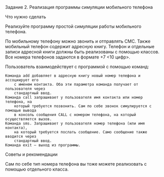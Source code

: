 Задание 2. Реализация программы симуляции мобильного телефона

Что нужно сделать

Реализуйте программу простой симуляции работы мобильного телефона.

По мобильному телефону можно звонить и отправлять СМС. Также мобильный телефон
содержит адресную книгу. Телефон и отдельные записи адресной книги должны быть 
реализованы с помощью классов. Все номера телефонов задаются в формате 
+7 <10 цифр>.

Пользователь взаимодействует с программой с помощью команд:

    Команда add добавляет в адресную книгу новый номер телефона и ассоциирует его
        с именем контакта. Оба эти параметра команда получает от пользователя через
        стандартный ввод.
    Команда call запрашивает у пользователя имя контакта или номер телефона, на
        который требуется позвонить. Сам по себе звонок симулируется с помощью вывода
        в консоль сообщения CALL с номером телефона, на который осуществляется вызов.
    Команда sms. Запрашивает у пользователя номер телефона (или имя контакта),
        на который требуется послать сообщение. Само сообщение также вводится через
        стандартный ввод.
    Команда exit — выход из программы.


Советы и рекомендации

Сам по себе тип номера телефона вы тоже можете реализовать с помощью отдельного класса.


